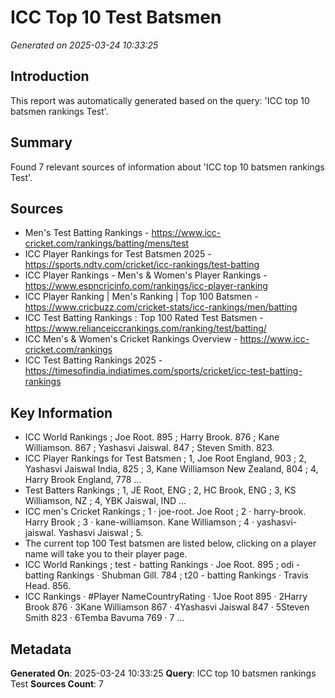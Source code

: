 # ICC Top 10 Test Batsmen

*Generated on 2025-03-24 10:33:25*

## Introduction

This report was automatically generated based on the query: 'ICC top 10 batsmen rankings Test'.

## Summary

Found 7 relevant sources of information about 'ICC top 10 batsmen rankings Test'.

## Sources

- Men's Test Batting Rankings - https://www.icc-cricket.com/rankings/batting/mens/test
- ICC Player Rankings for Test Batsmen 2025 - https://sports.ndtv.com/cricket/icc-rankings/test-batting
- ICC Player Rankings - Men's & Women's Player Rankings - https://www.espncricinfo.com/rankings/icc-player-ranking
- ICC Player Ranking | Men's Ranking | Top 100 Batsmen - https://www.cricbuzz.com/cricket-stats/icc-rankings/men/batting
- ICC Test Batting Rankings : Top 100 Rated Test Batsmen - https://www.relianceiccrankings.com/ranking/test/batting/
- ICC Men's & Women's Cricket Rankings Overview - https://www.icc-cricket.com/rankings
- ICC Test Batting Rankings 2025 - https://timesofindia.indiatimes.com/sports/cricket/icc-test-batting-rankings

## Key Information

- ICC World Rankings ; Joe Root. 895 ; Harry Brook. 876 ; Kane Williamson. 867 ; Yashasvi Jaiswal. 847 ; Steven Smith. 823.
- ICC Player Rankings for Test Batsmen ; 1, Joe Root England, 903 ; 2, Yashasvi Jaiswal India, 825 ; 3, Kane Williamson New Zealand, 804 ; 4, Harry Brook England, 778 ...
- Test Batters Rankings ; 1, JE Root, ENG ; 2, HC Brook, ENG ; 3, KS Williamson, NZ ; 4, YBK Jaiswal, IND ...
- ICC men's Cricket Rankings ; 1 · joe-root. Joe Root ; 2 · harry-brook. Harry Brook ; 3 · kane-williamson. Kane Williamson ; 4 · yashasvi-jaiswal. Yashasvi Jaiswal ; 5.
- The current top 100 Test batsmen are listed below, clicking on a player name will take you to their player page.
- ICC World Rankings ; test - batting Rankings · Joe Root. 895 ; odi - batting Rankings · Shubman Gill. 784 ; t20 - batting Rankings · Travis Head. 856.
- ICC Rankings · #Player NameCountryRating · 1Joe Root 895 · 2Harry Brook 876 · 3Kane Williamson 867 · 4Yashasvi Jaiswal 847 · 5Steven Smith 823 · 6Temba Bavuma 769 · 7 ...

## Metadata

**Generated On**: 2025-03-24 10:33:25
**Query**: ICC top 10 batsmen rankings Test
**Sources Count**: 7

